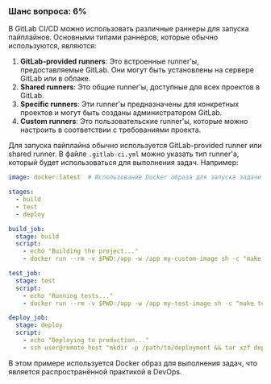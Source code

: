 ### Шанс вопроса: 6%

В GitLab CI/CD можно использовать различные раннеры для запуска пайплайнов. Основными типами раннеров, которые обычно используются, являются:

1. **GitLab-provided runners**: Это встроенные runner'ы, предоставляемые GitLab. Они могут быть установлены на сервере GitLab или в облаке.
2. **Shared runners**: Это общие runner'ы, доступные для всех проектов в GitLab.
3. **Specific runners**: Эти runner'ы предназначены для конкретных проектов и могут быть созданы администратором GitLab.
4. **Custom runners**: Это пользовательские runner'ы, которые можно настроить в соответствии с требованиями проекта.

Для запуска пайплайна обычно используется GitLab-provided runner или shared runner. В файле `.gitlab-ci.yml` можно указать тип runner'а, который будет использоваться для выполнения задач. Например:

```yaml
image: docker:latest  # Использование Docker образа для запуска задачи

stages:
  - build
  - test
  - deploy

build_job:
  stage: build
  script:
    - echo "Building the project..."
    - docker run --rm -v $PWD:/app -w /app my-custom-image sh -c "make build"

test_job:
  stage: test
  script:
    - echo "Running tests..."
    - docker run --rm -v $PWD:/app -w /app my-test-image sh -c "make test"

deploy_job:
  stage: deploy
  script:
    - echo "Deploying to production..."
    - ssh user@remote_host "mkdir -p /path/to/deployment && tar xzf deployment.tar.gz -C /path/to/deployment"
```

В этом примере используется Docker образ для выполнения задач, что является распространённой практикой в DevOps.